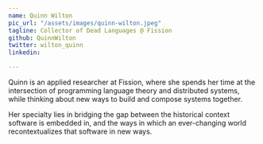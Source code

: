 ```yaml
---
name: Quinn Wilton
pic_url: "/assets/images/quinn-wilton.jpeg"
tagline: Collector of Dead Languages @ Fission
github: QuinnWilton
twitter: wilton_quinn
linkedin: 

---
```

Quinn is an applied researcher at Fission, where she spends her time at the intersection of programming language theory and distributed systems, while thinking about new ways to build and compose systems together.

Her specialty lies in bridging the gap between the historical context software is embedded in, and the ways in which an ever-changing world recontextualizes that software in new ways.
